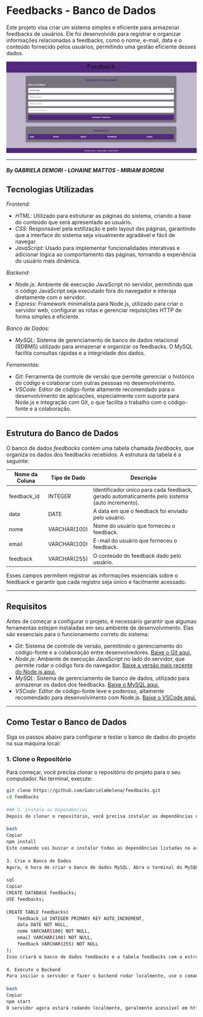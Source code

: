 # Feedbacks - Banco de Dados

Este projeto visa criar um sistema simples e eficiente para armazenar feedbacks de usuários. Ele foi desenvolvido para registrar e organizar informações relacionadas a feedbacks, como o nome, e-mail, data e o conteúdo fornecido pelos usuários, permitindo uma gestão eficiente desses dados.

![Imagem ilustrativa](./Feedback_Senai/docs/img/print_front.png)


---
##### By GABRIELA DEMORI - LOHAINE MATTOS - MIRIAM BORDINI

## Tecnologias Utilizadas

*Frontend:*
- *HTML*: Utilizado para estruturar as páginas do sistema, criando a base do conteúdo que será apresentado ao usuário.
- *CSS*: Responsável pela estilização e pelo layout das páginas, garantindo que a interface do sistema seja visualmente agradável e fácil de navegar.
- *JavaScript*: Usado para implementar funcionalidades interativas e adicionar lógica ao comportamento das páginas, tornando a experiência do usuário mais dinâmica.

*Backend:*
- *Node.js*: Ambiente de execução JavaScript no servidor, permitindo que o código JavaScript seja executado fora do navegador e interaja diretamente com o servidor.
- *Express*: Framework minimalista para Node.js, utilizado para criar o servidor web, configurar as rotas e gerenciar requisições HTTP de forma simples e eficiente.

*Banco de Dados:*
- *MySQL*: Sistema de gerenciamento de banco de dados relacional (RDBMS) utilizado para armazenar e organizar os feedbacks. O MySQL facilita consultas rápidas e a integridade dos dados.

*Ferramentas:*
- *Git*: Ferramenta de controle de versão que permite gerenciar o histórico do código e colaborar com outras pessoas no desenvolvimento. 
- *VSCode*: Editor de código-fonte altamente recomendado para o desenvolvimento de aplicações, especialmente com suporte para Node.js e integração com Git, o que facilita o trabalho com o código-fonte e a colaboração.

---

## Estrutura do Banco de Dados

O banco de dados *feedbacks* contém uma tabela chamada *feedbacks*, que organiza os dados dos feedbacks recebidos. A estrutura da tabela é a seguinte:

| Nome da Coluna | Tipo de Dado   | Descrição                                                  |
|----------------|----------------|------------------------------------------------------------|
| feedback_id  | INTEGER        | Identificador único para cada feedback, gerado automaticamente pelo sistema (auto incremento). |
| data         | DATE           | A data em que o feedback foi enviado pelo usuário.         |
| nome         | VARCHAR(100)    | Nome do usuário que forneceu o feedback.                   |
| email        | VARCHAR(100)    | E-mail do usuário que forneceu o feedback.                 |
| feedback     | VARCHAR(255)    | O conteúdo do feedback dado pelo usuário.                  |

Esses campos permitem registrar as informações essenciais sobre o feedback e garantir que cada registro seja único e facilmente acessado.

---

## Requisitos

Antes de começar a configurar o projeto, é necessário garantir que algumas ferramentas estejam instaladas em seu ambiente de desenvolvimento. Elas são essenciais para o funcionamento correto do sistema:

- *Git*: Sistema de controle de versão, permitindo o gerenciamento do código-fonte e a colaboração entre desenvolvedores. [Baixe o Git aqui.](https://git-scm.com/)
- *Node.js*: Ambiente de execução JavaScript no lado do servidor, que permite rodar o código fora do navegador. [Baixe a versão mais recente do Node.js aqui.](https://nodejs.org/)
- *MySQL*: Sistema de gerenciamento de banco de dados, utilizado para armazenar os dados dos feedbacks. [Baixe o MySQL aqui.](https://dev.mysql.com/downloads/)
- *VSCode*: Editor de código-fonte leve e poderoso, altamente recomendado para desenvolvimento com Node.js. [Baixe o VSCode aqui.](https://code.visualstudio.com/)

---

## Como Testar o Banco de Dados

Siga os passos abaixo para configurar e testar o banco de dados do projeto na sua máquina local:



### 1. Clone o Repositório

Para começar, você precisa clonar o repositório do projeto para o seu computador. No terminal, execute:

```bash
git clone https://github.com/GabrielaHelena/feedbacks.git
cd feedbacks

### 2. Instale as Dependências
Depois de clonar o repositório, você precisa instalar as dependências do projeto. No diretório do projeto, execute o seguinte comando para instalar todos os pacotes necessários:

bash
Copiar
npm install
Este comando vai buscar e instalar todas as dependências listadas no arquivo package.json, como o Express, para configurar o servidor, e outras bibliotecas necessárias.

3. Crie o Banco de Dados
Agora, é hora de criar o banco de dados MySQL. Abra o terminal do MySQL e execute os seguintes comandos para configurar o banco de dados e a tabela de feedbacks:

sql
Copiar
CREATE DATABASE feedbacks;
USE feedbacks;

CREATE TABLE feedbacks(
    feedback_id INTEGER PRIMARY KEY AUTO_INCREMENT,
    data DATE NOT NULL,
    nome VARCHAR(100) NOT NULL,
    email VARCHAR(100) NOT NULL,
    feedback VARCHAR(255) NOT NULL
);
Isso criará o banco de dados feedbacks e a tabela feedbacks com a estrutura mencionada anteriormente.

4. Execute o Backend
Para iniciar o servidor e fazer o backend rodar localmente, use o comando:

bash
Copiar
npm start
O servidor agora estará rodando localmente, geralmente acessível em http://localhost:4000. Com isso, você pode começar a interagir com a aplicação, enviando e recebendo feedbacks.
